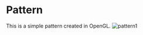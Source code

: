 # Pattern

This is a simple pattern created in OpenGL.
![pattern1](https://user-images.githubusercontent.com/60540294/119270481-7a2eef80-bc1a-11eb-8d4e-f9ec71275066.png)
